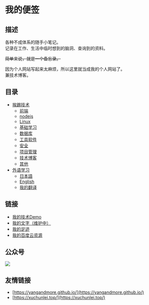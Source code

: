 # 我的便签

## 描述

各种不成体系的随手小笔记。  
记录在工作、生活中临时想到的脑洞、查询到的资料。

~~简单来说，就是一个备忘录。~~

因为个人网站写起来太麻烦，所以这里就当成我的个人网站了。  
兼技术博客。

## 目录

* [挨踢技术](./挨踢技术)
	* [前端](./挨踢技术/前端)
	* [nodejs](./挨踢技术/nodejs)
	* [Linux](./挨踢技术/Linux)
	* [基础学习](./挨踢技术/基础学习)
	* [数据库](./挨踢技术/数据库)
	* [工具软件](./挨踢技术/工具软件)
	* [安全](./挨踢技术/安全)
	* [项目管理](./挨踢技术/项目管理)
	* [技术博客](./挨踢技术/技术博客)
	* [其他](./挨踢技术/其他)
* [外语学习](./外语学习)
	* [日本語](./外语学习/日本語)
	* [English](./外语学习/English)
	* [我的翻译](./外语学习/我的翻译)

## 链接

* [我的技术Demo](https://tech-demo.waygc.net)
* [我的文字（维护中）](http://words.waygc.net)
* [我的足迹](http://trails.waygc.net)
* [我的百度云资源](http://baiduyun.waygc.net)

## 公众号

![](http://static.waygc.net/imgs/qrcode/wechat.jpg)

## 友情链接
* [https://yangandmore.github.io/](https://yangandmore.github.io/)
* [https://xuchunlei.top/](https://xuchunlei.top/)